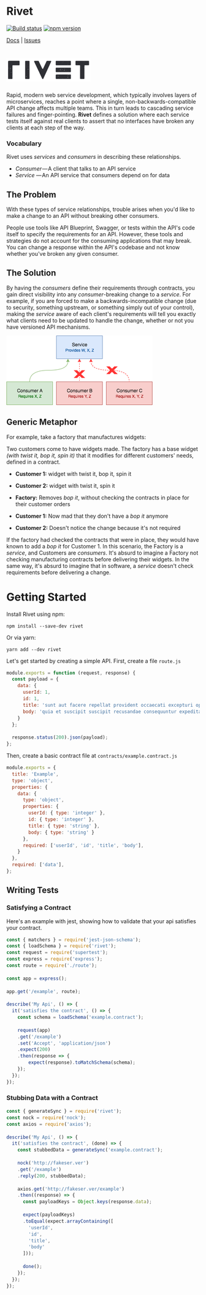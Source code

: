 # Rivet
[![Build status](https://badge.buildkite.com/deb70e546dbbb4bed518f070f306544e35288f023bbe88814c.svg?branch=master)](https://buildkite.com/itsthatguy/rivet) [![npm version](https://badge.fury.io/js/rivet.svg)](https://badge.fury.io/js/rivet)

[Docs](http://rivet.itg.sh) | [Issues](https://github.com/itsthatguy/rivet/issues)

# ![Rivet](docs/logo.png)

Rapid, modern web service development, which typically involves layers of microservices, reaches a point where a single, non-backwards-compatible API change affects multiple teams. This in turn leads to cascading service failures and finger-pointing. **Rivet** defines a solution where each service tests itself against real clients to assert that no interfaces have broken any clients at each step of the way.

### Vocabulary

Rivet uses _services_ and _consumers_ in describing these relationships.

* _Consumer_ — A client that talks to an API service
* _Service_ — An API service that consumers depend on for data

## The Problem

With these types of service relationships, trouble arises when you'd like to make a change to an API without breaking other consumers.

People use tools like API Blueprint, Swagger, or tests within the API's code itself to specify the requirements for an API. However, these tools and strategies do not account for the consuming applications that may break. You can change a response within the API's codebase and not know whether you've broken any given consumer.

## The Solution

By having the _consumers_ define their requirements through contracts, you gain direct visibility into any _consumer_-breaking change to a _service_. For example, if you are forced to make a backwards-incompatible change \(due to security, something upstream, or something simply out of your control\), making the _service_ aware of each client's requirements will tell you exactly what clients need to be updated to handle the change, whether or not you have versioned API mechanisms.



![](docs/breaking-changes.png)

## Generic Metaphor

For example, take a factory that manufactures widgets:

Two customers come to have widgets made. The factory has a base widget _\(with twist it, bop it, spin it\)_ that it modifies for different customers' needs, defined in a contract.

* **Customer 1:** widget with twist it, bop it, spin it
* **Customer 2:** widget with twist it, spin it

* **Factory:** Removes _bop it_, without checking the contracts in place for their customer orders

* **Customer 1:** Now mad that they don't have a _bop it_ anymore

* **Customer 2:** Doesn't notice the change because it's not required

If the factory had checked the contracts that were in place, they would have known to add a _bop it_ for Customer 1. In this scenario, the Factory is a _service_, and Customers are _consumers_. It's absurd to imagine a Factory not checking manufacturing contracts before delivering their widgets. In the same way, it's absurd to imagine that in software, a _service_ doesn't check requirements before delivering a change.

# Getting Started

Install Rivet using npm:

```shell
npm install --save-dev rivet
```

Or via yarn:

```shell
yarn add --dev rivet
```

Let's get started by creating a simple API. First, create a file `route.js`

```js
module.exports = function (request, response) {
  const payload = {
    data: {
      userId: 1,
      id: 1,
      title: 'sunt aut facere repellat provident occaecati excepturi optio reprehenderit',
      body: 'quia et suscipit suscipit recusandae consequuntur expedita et cum reprehenderit molestiae ut ut quas totam nostrum rerum est autem sunt rem eveniet architecto'
    }
  };

  response.status(200).json(payload);
};
```

Then, create a basic contract file at `contracts/example.contract.js`

```js
module.exports = {
  title: 'Example',
  type: 'object',
  properties: {
    data: {
      type: 'object',
      properties: {
        userId: { type: 'integer' },
        id: { type: 'integer' },
        title: { type: 'string' },
        body: { type: 'string' }
      },
      required: ['userId', 'id', 'title', 'body'],
    }
  },
  required: ['data'],
};
```

## Writing Tests

### Satisfying a Contract

Here's an example with jest, showing how to validate that your api satisfies your contract.

```js
const { matchers } = require('jest-json-schema');
const { loadSchema } = require('rivet');
const request = require('supertest');
const express = require('express');
const route = require('./route');

const app = express();

app.get('/example', route);

describe('My Api', () => {
  it('satisfies the contract', () => {
    const schema = loadSchema('example.contract');

    request(app)
    .get('/example')
    .set('Accept', 'application/json')
    .expect(200)
    .then(response => {
        expect(response).toMatchSchema(schema);
    });
  });
});
```

### Stubbing Data with a Contract

```js
const { generateSync } = require('rivet');
const nock = require('nock');
const axios = require('axios');

describe('My Api', () => {
  it('satisfies the contract', (done) => {
    const stubbedData = generateSync('example.contract');

    nock('http://fakeser.ver')
    .get('/example')
    .reply(200, stubbedData);

    axios.get('http://fakeser.ver/example')
    .then((response) => {
      const payloadKeys = Object.keys(response.data);

      expect(payloadKeys)
      .toEqual(expect.arrayContaining([
        'userId',
        'id',
        'title',
        'body'
      ]));

      done();
    });
  });
});
```
